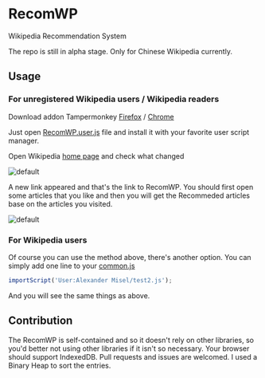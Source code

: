 # RecomWP
Wikipedia Recommendation System

The repo is still in alpha stage. Only for Chinese Wikipedia currently.

## Usage
### For unregistered Wikipedia users / Wikipedia readers
Download addon Tampermonkey [Firefox](https://addons.mozilla.org/firefox/addon/tampermonkey/) / [Chrome](https://chrome.google.com/webstore/search/tampermonkey)

Just open [RecomWP.user.js](https://github.com/AlexanderMisel/RecomWP/blob/master/RecomWP.user.js) file and install it with your favorite user script manager.

Open Wikipedia [home page](https://zh.wikipedia.org/wiki/Wikipedia:%E9%A6%96%E9%A1%B5) and check what changed

![default](https://screenshotscdn.firefoxusercontent.com/images/557d66de-3ce8-4f9a-bb4f-639dea26d972.png)

A new link appeared and that's the link to RecomWP. You should first open some articles that you like and then you will get the Recommeded articles base on the articles you visited.

![default](https://screenshotscdn.firefoxusercontent.com/images/7104cb37-f333-4625-964f-e6654f39a4cc.png)

### For Wikipedia users
Of course you can use the method above, there's another option. You can simply add one line to your [common.js](https://zh.wikipedia.org/wiki/Special:MyPage/common.js)
```js
importScript('User:Alexander Misel/test2.js');
```
And you will see the same things as above.

## Contribution
The RecomWP is self-contained and so it doesn't rely on other libraries, so you'd better not using other libraries if it isn't so necessary. Your browser should support IndexedDB. Pull requests and issues are welcomed. I used a Binary Heap to sort the entries.
